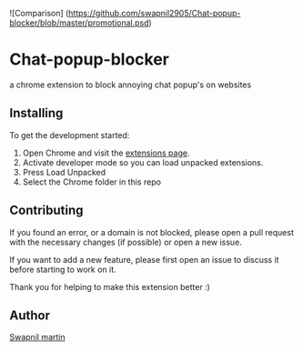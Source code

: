 ![Comparison] (https://github.com/swapnil2905/Chat-popup-blocker/blob/master/promotional.psd)

# Chat-popup-blocker
a chrome extension to block annoying chat popup's on websites
## Installing

To get the development started:
1. Open Chrome and visit the [extensions page](chrome://extensions).
2. Activate developer mode so you can load unpacked extensions.
3. Press Load Unpacked
4. Select the Chrome folder in this repo
## Contributing

If you found an error, or a domain is not blocked, please open a pull request with the necessary changes (if possible) or open a new issue.

If you want to add a new feature, please first open an issue to discuss it before starting to work on it.

Thank you for helping to make this extension better :)
## Author

[Swapnil martin](https://ascetic.1mb.site)
